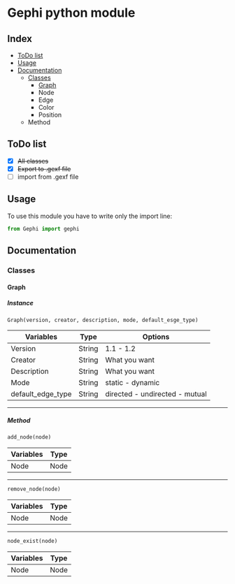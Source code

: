 # Gephi python module

## Index
- [ToDo list](#todo-list)
- [Usage](#usage)
- [Documentation](#documentation)
  - [Classes](#classes)
    - [Graph](#graph)
    - Node
    - Edge
    - Color
    - Position
  - Method

## ToDo list
- [x] ~~All classes~~
- [x] ~~Export to .gexf file~~
- [ ] import from .gexf file

## Usage
To use this module you have to write only the import line:
``` python
from Gephi import gephi
```

## Documentation
### Classes
#### Graph
##### Instance
```python
Graph(version, creator, description, mode, default_esge_type)
```
Variables         | Type    | Options
------------------|---------|------------------------------
Version           | String  | 1.1 - 1.2
Creator           | String  | What you want
Description       | String  | What you want
Mode              | String  | static - dynamic
default_edge_type | String  | directed - undirected - mutual
___


##### Method
```python
add_node(node)
```
Variables   | Type  |
------------|-------|
Node        | Node  |
___

```python
remove_node(node)
```
Variables   | Type  |
------------|-------|
Node        | Node  |
___

```python
node_exist(node)
```
Variables   | Type  |
------------|-------|
Node        | Node  |



